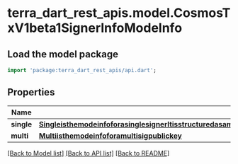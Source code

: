 # terra_dart_rest_apis.model.CosmosTxV1beta1SignerInfoModeInfo

## Load the model package
```dart
import 'package:terra_dart_rest_apis/api.dart';
```

## Properties
Name | Type | Description | Notes
------------ | ------------- | ------------- | -------------
**single** | [**SingleisthemodeinfoforasinglesignerItisstructuredasamessagetoallowforadditionalfieldssuchaslocaleforSIGNMODETEXTUALinthefuture**](SingleisthemodeinfoforasinglesignerItisstructuredasamessagetoallowforadditionalfieldssuchaslocaleforSIGNMODETEXTUALinthefuture.md) |  | [optional] 
**multi** | [**Multiisthemodeinfoforamultisigpublickey**](Multiisthemodeinfoforamultisigpublickey.md) |  | [optional] 

[[Back to Model list]](../README.md#documentation-for-models) [[Back to API list]](../README.md#documentation-for-api-endpoints) [[Back to README]](../README.md)


